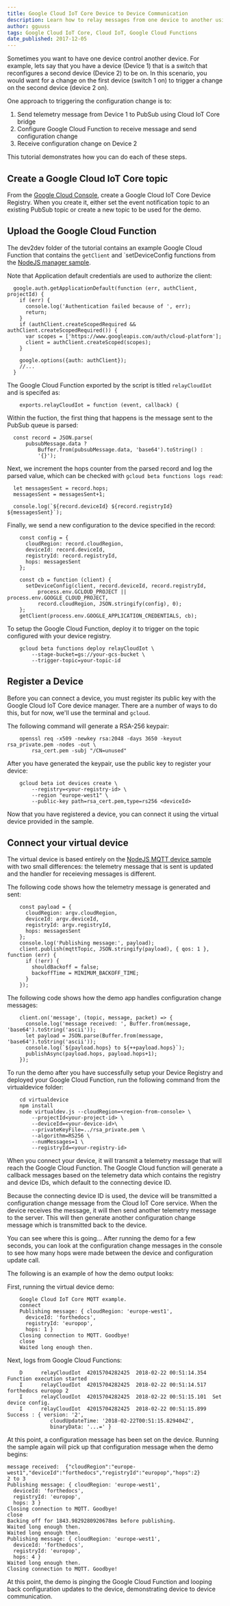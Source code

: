 ```yaml
---
title: Google Cloud IoT Core Device to Device Communication
description: Learn how to relay messages from one device to another using Google Cloud Functions.
author: gguuss
tags: Google Cloud IoT Core, Cloud IoT, Google Cloud Functions
date_published: 2017-12-05
---
```


Sometimes you want to have one device control another device. For example, lets
say that you have a device (Device 1) that is a switch that reconfigures a
second device (Device 2) to be on.  In this scenario, you would want for a
change on the first device (switch 1 on) to trigger a change on the second device
(device 2 on).

One approach to triggering the configuration change is to:

1. Send telemetry message from Device 1 to PubSub using Cloud IoT Core bridge
1. Configure Google Cloud Function to receive message and send configuration change
1. Receive configuration change on Device 2

This tutorial demonstrates how you can do each of these steps.

## Create a Google Cloud IoT Core topic

From the [Google Cloud Console](https://console.cloud.google.com/iot), create
a Google Cloud IoT Core Device Registry. When you create it, either set the
event notification topic to an existing PubSub topic or create a new topic to
be used for the demo.

## Upload the Google Cloud Function
The dev2dev folder of the tutorial contains an example Google Cloud Function
that contains the `getClient` and `setDeviceConfig functions from the
[NodeJS manager sample](https://github.com/GoogleCloudPlatform/nodejs-docs-samples/tree/master/iot/manager).

Note that Application default credentials are used to authorize the client:

```
  google.auth.getApplicationDefault(function (err, authClient, projectId) {
    if (err) {
      console.log('Authentication failed because of ', err);
      return;
    }
    if (authClient.createScopedRequired && authClient.createScopedRequired()) {
      var scopes = ['https://www.googleapis.com/auth/cloud-platform'];
      client = authClient.createScoped(scopes);
    }

    google.options({auth: authClient});
    //...
  }
```

The Google Cloud Function exported by the script is titled `relayCloudIot` and
is specifed as:

```
    exports.relayCloudIot = function (event, callback) {
```

Within the fuction, the first thing that happens is the message sent to the
PubSub queue is parsed:

```
  const record = JSON.parse(
      pubsubMessage.data ?
          Buffer.from(pubsubMessage.data, 'base64').toString() :
          '{}');
```

Next, we increment the hops counter from the parsed record and log the parsed
value, which can be checked with `gcloud beta functions logs read`:

```
  let messagesSent = record.hops;
  messagesSent = messagesSent+1;

  console.log(`${record.deviceId} ${record.registryId} ${messagesSent}`);
```

Finally, we send a new configuration to the device specified in the record:
```
    const config = {
      cloudRegion: record.cloudRegion,
      deviceId: record.deviceId,
      registryId: record.registryId,
      hops: messagesSent
    };

    const cb = function (client) {
      setDeviceConfig(client, record.deviceId, record.registryId,
          process.env.GCLOUD_PROJECT || process.env.GOOGLE_CLOUD_PROJECT,
          record.cloudRegion, JSON.stringify(config), 0);
    };
    getClient(process.env.GOOGLE_APPLICATION_CREDENTIALS, cb);
```

To setup the Google Cloud Function, deploy it to trigger on the topic
configured with your device registry.

```
    gcloud beta functions deploy relayCloudIot \
        --stage-bucket=gs://your-gcs-bucket \
        --trigger-topic=your-topic-id
```

## Register a Device

Before you can connect a device, you must register its public key with the
Google Cloud IoT Core device manager. There are a number of ways to do this,
but for now, we'll use the terminal and `gcloud`.

The following command will generate a RSA-256 keypair:

```
    openssl req -x509 -newkey rsa:2048 -days 3650 -keyout rsa_private.pem -nodes -out \
        rsa_cert.pem -subj "/CN=unused"
```

After you have generated the keypair, use the public key to register your
device:

```
    gcloud beta iot devices create \
        --registry=<your-registry-id> \
        --region "europe-west1" \
        --public-key path=rsa_cert.pem,type=rs256 <deviceId>
```

Now that you have registered a device, you can connect it using the virtual
device provided in the sample.

##  Connect your virtual device

The virtual device is based entirely on the [NodeJS MQTT device sample](https://github.com/GoogleCloudPlatform/nodejs-docs-samples/tree/master/iot/mqtt_example)
with two small differences: the telemetry message that is sent is updated and
the handler for receieving messages is different.

The following code shows how the telemetry message is generated and sent:

```
    const payload = {
      cloudRegion: argv.cloudRegion,
      deviceId: argv.deviceId,
      registryId: argv.registryId,
      hops: messagesSent
    };
    console.log('Publishing message:', payload);
    client.publish(mqttTopic, JSON.stringify(payload), { qos: 1 }, function (err) {
      if (!err) {
        shouldBackoff = false;
        backoffTime = MINIMUM_BACKOFF_TIME;
      }
    });
```

The following code shows how the demo app handles configuration change
messages:

```
    client.on('message', (topic, message, packet) => {
      console.log('message received: ', Buffer.from(message, 'base64').toString('ascii'));
      let payload = JSON.parse(Buffer.from(message, 'base64').toString('ascii'));
      console.log(`${payload.hops} to ${++payload.hops}`);
      publishAsync(payload.hops, payload.hops+1);
    });
```

To run the demo after you have successfully setup your Device Registry and
deployed your Google Cloud Function, run the following command from the
virtualdevice folder:

```
    cd virtualdevice
    npm install
    node virtualdev.js --cloudRegion=<region-from-console> \
        --projectId<your-project-id> \
        --deviceId=<your-device-id>\
        --privateKeyFile=../rsa_private.pem \
        --algorithm=RS256 \
        --numMessages=1 \
        --registryId=<your-registry-id>
```

When you connect your device, it will transmit a telemetry message that will
reach the Google Cloud Function. The Google Cloud function will generate a
callback messages based on the telemetry data which contains the registry and
device IDs, which default to the connecting device ID.

Because the connecting device ID is used, the device will be transmitted a
configuration change message from the Cloud IoT Core service.  When the device
receives the message, it will then send another telemetry message to the
server. This will then generate another configuration change message which
is transmitted back to the device.

You can see where this is going... After running the demo for a few seconds,
you can look at the configuration change messages in the console to see how
many hops were made between the device and configuration update call.

The following is an example of how the demo output looks:

First, running the virtual device demo:

```
    Google Cloud IoT Core MQTT example.
    connect
    Publishing message: { cloudRegion: 'europe-west1',
      deviceId: 'forthedocs',
      registryId: 'europop',
      hops: 1 }
    Closing connection to MQTT. Goodbye!
    close
    Waited long enough then.
```

Next, logs from Google Cloud Functions:

```
    D      relayCloudIot  42015704282425  2018-02-22 00:51:14.354  Function execution started
    I      relayCloudIot  42015704282425  2018-02-22 00:51:14.517  forthedocs europop 2
    I      relayCloudIot  42015704282425  2018-02-22 00:51:15.101  Set device config.
    I      relayCloudIot  42015704282425  2018-02-22 00:51:15.899  Success : { version: '2',
              cloudUpdateTime: '2018-02-22T00:51:15.829404Z',
              binaryData: '...=' }
```

At this point, a configuration message has been set on the device. Running the
sample again will pick up that configuration message when the demo begins:

```
message received:  {"cloudRegion":"europe-west1","deviceId":"forthedocs","registryId":"europop","hops":2}
2 to 3
Publishing message: { cloudRegion: 'europe-west1',
  deviceId: 'forthedocs',
  registryId: 'europop',
  hops: 3 }
Closing connection to MQTT. Goodbye!
close
Backing off for 1843.9829280920678ms before publishing.
Waited long enough then.
Waited long enough then.
Publishing message: { cloudRegion: 'europe-west1',
  deviceId: 'forthedocs',
  registryId: 'europop',
  hops: 4 }
Waited long enough then.
Closing connection to MQTT. Goodbye!
```

At this point, the demo is pinging the Google Cloud Function and looping back
configuration updates to the device, demonstrating device to device communication.
